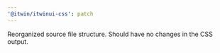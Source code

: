 ```yaml
---
'@itwin/itwinui-css': patch
---
```


Reorganized source file structure. Should have no changes in the CSS output.

